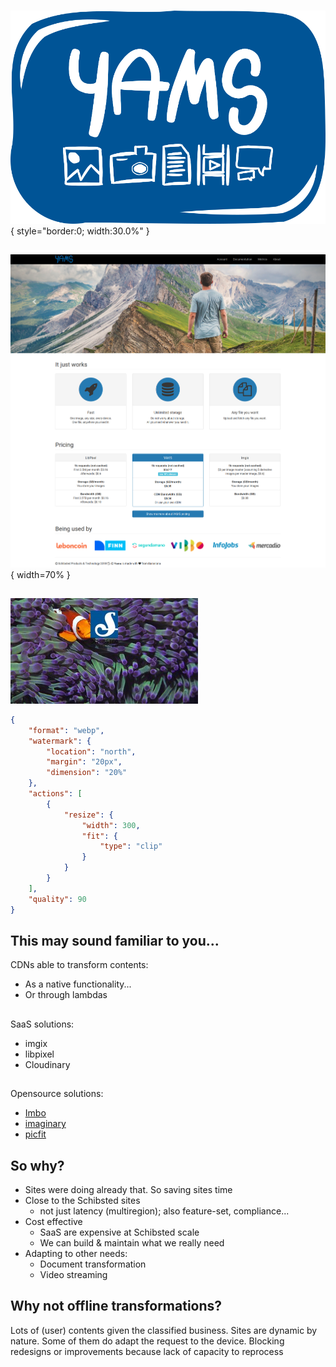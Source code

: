 #

##
![](yamsLogo.png){ style="border:0; width:30.0%" }

## 

![](portal_screenshot.png){ width=70% }

## 
![](yams_image_test.jpeg)
```json
{
    "format": "webp",
    "watermark": {
        "location": "north",
        "margin": "20px",
        "dimension": "20%"
    },
    "actions": [
        {
            "resize": {
                "width": 300,
                "fit": {
                    "type": "clip"
                }
            }
        }
    ],
    "quality": 90
}
```


## This may sound familiar to you...

CDNs able to transform contents:

* As a native functionality...
* Or through lambdas

##

SaaS solutions:

* imgix
* libpixel
* Cloudinary

##

Opensource solutions:

* [Imbo](https://github.com/imbo/imbo)
* [imaginary](https://github.com/h2non/imaginary)
* [picfit](https://github.com/thoas/picfit)


## So why?

* Sites were doing already that. So saving sites time
* Close to the Schibsted sites
    * not just latency (multiregion); also feature-set, compliance...
* Cost effective
    * SaaS are expensive at Schibsted scale
    * We can build & maintain what we really need
* Adapting to other needs:
    * Document transformation
    * Video streaming
    
## Why not offline transformations?

Lots of (user) contents given the classified business. 
Sites are dynamic by nature. Some of them do adapt the request to the device.
Blocking redesigns or improvements because lack of capacity to reprocess



